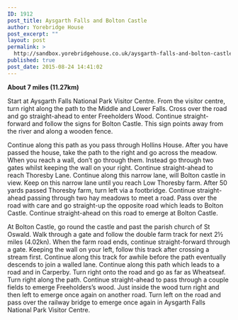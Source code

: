 ```yaml
---
ID: 1912
post_title: Aysgarth Falls and Bolton Castle
author: Yorebridge House
post_excerpt: ""
layout: post
permalink: >
  http://sandbox.yorebridgehouse.co.uk/aysgarth-falls-and-bolton-castle/
published: true
post_date: 2015-08-24 14:41:02
---
```

<strong>About 7 miles (11.27km)</strong>

Start at Aysgarth Falls National Park Visitor Centre. From the visitor centre, turn right along the path to the Middle and Lower Falls. Cross over the road and go straight-ahead to enter Freeholders Wood. Continue straight-forward and follow the signs for Bolton Castle. This sign points away from the river and along a wooden fence.

Continue along this path as you pass through Hollins House. After you have passed the house, take the path to the right and go across the meadow. When you reach a wall, don’t go through them. Instead go through two gates whilst keeping the wall on your right. Continue straight-ahead to reach Thoresby Lane. Continue along this narrow lane, will Bolton castle in view. Keep on this narrow lane until you reach Low Thoresby farm. After 50 yards passed Thoresby farm, turn left via a footbridge. Continue straight-ahead passing through two hay meadows to meet a road. Pass over the road with care and go straight-up the opposite road which leads to Bolton Castle. Continue straight-ahead on this road to emerge at Bolton Castle.

At Bolton Castle, go round the castle and past the parish church of St Oswald. Walk through a gate and follow the double farm track for next 2½ miles (4.02kn). When the farm road ends, continue straight-forward through a gate. Keeping the wall on your left, follow this track after crossing a stream first. Continue along this track for awhile before the path eventually descends to join a walled lane. Continue along this path which leads to a road and in Carperby.
Turn right onto the road and go as far as Wheatseaf. Turn right along the path. Continue straight-ahead to pass through a couple fields to emerge Freeholders’s wood. Just inside the wood turn right and then left to emerge once again on another road. Turn left on the road and pass over the railway bridge to emerge once again in Aysgarth Falls National Park Visitor Centre.